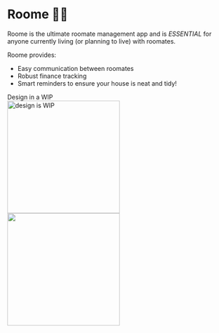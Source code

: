 # Roome 🎉🎉
Roome is the ultimate roomate management app and is *ESSENTIAL* for anyone currently living (or planning to live) with roomates.

Roome provides:
<ul>
<li>Easy communication between roomates</li>
<li>Robust finance tracking</li>
<li>Smart reminders to ensure your house is neat and tidy!</li>
</ul>
Design in a WIP
<br/>
<img src="http://i.imgur.com/AdIvJaA.png" width="256" title="design is WIP"><img src="http://i.imgur.com/QIPTnE6.png" width="256">
